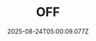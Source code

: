 ---
title: "OFF"
id: 3339880
date: 2025-08-24T05:00:09.077Z
link: games/steam/recent/off
image: http://media.steampowered.com/steamcommunity/public/images/apps/3339880/eacbaf86a0ce7d8f36b26982cc4acbd52c65b673.jpg
playtime_2weeks: 508
playtime_forever: 508
playtime_windows_forever: 0
playtime_mac_forever: 0
playtime_linux_forever: 508
playtime_deck_forever: 508
---
